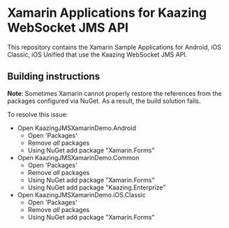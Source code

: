 # Xamarin Applications for Kaazing WebSocket JMS API

This repository contains the Xamarin Sample Applications for Android, iOS Classic, iOS Unified that use the Kaazing WebSocket JMS API.

## Building instructions
__Note__: Sometimes Xamarin cannot properly restore the references from the packages configured via NuGet. As a result, the build solution fails.

To resolve this issue:
- Open KaazingJMSXamarinDemo.Android
  - Open 'Packages'
  - Remove _all_ packages
  - Using NuGet add package "Xamarin.Forms"
- Open KaazingJMSXamarinDemo.Common
  - Open 'Packages'
  - Remove _all_ packages
  - Using NuGet add package "Xamarin.Forms"
  - Using NuGet add package "Kaazing.Enterprize"
- Open KaazingJMSXamarinDemo.iOS.Classic
  - Open 'Packages'
  - Remove _all_ packages
  - Using NuGet add package "Xamarin.Forms"
